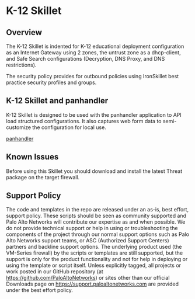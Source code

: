 # K-12 Skillet


## Overview

The K-12 Skillet is indented for K-12 educational deployment configuration as an Internet Gateway
using 2 zones, the untrust zone as a dhcp-client, and Safe Search configurations (Decryption, DNS Proxy, and DNS restrictions).

The security policy provides for outbound policies using IronSkillet
best practice security profiles and groups.


## K-12 Skillet and panhandler

K-12 Skillet is designed to be used with the panhandler application to API
load structured configurations. It also captures web form data to semi-customize
the configuration for local use.

[panhandler](https://panhandler.readthedocs.io)

## Known Issues
Before using this Skillet you should download and install the latest Threat package on the target firewall.

## Support Policy
The code and templates in the repo are released under an as-is, best effort, support policy.
These scripts should be seen as community supported and Palo Alto Networks will contribute
our expertise as and when possible. We do not provide technical support or help in using
or troubleshooting the components of the project through our normal support options
such as Palo Alto Networks support teams, or ASC (Authorized Support Centers) partners
and backline support options. The underlying product used (the VM-Series firewall)
by the scripts or templates are still supported, but the support is only for the
product functionality and not for help in deploying or using the template or script itself.
Unless explicitly tagged, all projects or work posted in our GitHub repository
(at https://github.com/PaloAltoNetworks) or sites other than our official Downloads page
on https://support.paloaltonetworks.com are provided under the best effort policy.
